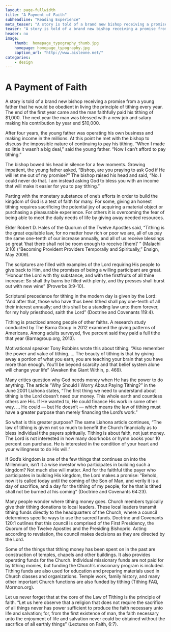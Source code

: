 ```yaml
---
layout: page-fullwidth
title: "A Payment of Faith"
subheadline: "Reading Experience"
meta_teaser: "A story is told of a brand new bishop receiving a promise from a young father that he would be obedient in living the principle of tithing every year."
teaser: "A story is told of a brand new bishop receiving a promise from a young father that he would be obedient in living the principle of tithing every year. The end of the first year came and the man faithfully paid his tithing of $1,000. The next year the man was blessed with a new job and salary making his contribution by year end $10,000."
header: no
image:
    thumb:  homepage_typography_thumb.jpg
    homepage: homepage_typography.jpg
    caption_url: "http://www.aisleone.net/"
categories:
    - design
---
```


# A Payment of Faith

A story is told of a brand new bishop receiving a promise from a young father that he would be obedient in living the principle of tithing every year. The end of the first year came and the man faithfully paid his tithing of $1,000. The next year the man was blessed with a new job and salary making his contribution by year end $10,000.

After four years, the young father was operating his own business and making income in the millions. At this point he met with the bishop to discuss the impossible nature of continuing to pay his tithing. “When I made so little it wasn’t a big deal,” said the young father. “Now I can’t afford to pay tithing.”

The bishop bowed his head in silence for a few moments. Growing impatient, the young father asked, “Bishop, are you praying to ask God if He will let me out of my promise?” The bishop raised his head and said, “No. I could never do that. I am instead asking God to bless you with an income that will make it easier for you to pay tithing.”

Parting with the monetary substance of one’s efforts in order to build the kingdom of God is a test of faith for many. For some, giving an honest tithing requires sacrificing the potential joy of acquiring a material object or purchasing a pleasurable experience. For others it is overcoming the fear of being able to meet the daily needs of life by giving away needed resources.

Elder Robert D. Hales of the Quorum of the Twelve Apostles said, “Tithing is the great equitable law, for no matter how rich or poor we are, all of us pay the same one-tenth of our increase annually, and all of us receive blessings so great ‘that there shall not be room enough to receive [them]’ ” (Malachi 3:10) (“Becoming Provident Providers Temporally and Spiritually,” Ensign, May 2009).

The scriptures are filled with examples of the Lord requiring His people to give back to Him, and the promises of being a willing participant are great. “Honour the Lord with thy substance, and with the firstfruits of all thine increase: So shall thy barns be filled with plenty, and thy presses shall burst out with new wine” (Proverbs 3:9-10).

Scriptural precedence for tithing in the modern day is given by the Lord: “And after that, those who have thus been tithed shall pay one-tenth of all their interest annually; and this shall be a standing law unto them forever, for my holy priesthood, saith the Lord” (Doctrine and Covenants 119:4).

Tithing is practiced among people of other faiths. A research study conducted by The Barna Group in 2012 examined the giving patterns of Americans. Among adults surveyed, five percent said they paid a full tithe that year (Barnagroup.org, 2013).

Motivational speaker Tony Robbins wrote this about tithing: “Also remember the power and value of tithing. … The beauty of tithing is that by giving away a portion of what you earn, you are teaching your brain that you have more than enough. You’ll be beyond scarcity and that belief system alone will change your life” (Awaken the Giant Within, p. 469).

Many critics question why God needs money when He has the power to do anything. The article “Why Should I Worry About Paying Tithing?” in the June 2001 Liahona states, “The first thing we need to understand about tithing is the Lord doesn’t need our money. This whole earth and countless others are His. If He wanted to, He could finance His work in some other way. … He could — but He doesn’t — which means the law of tithing must have a greater purpose than merely financing the Lord’s work.”

So what is this greater purpose? The same Liahona article continues, “The law of tithing is given not so much to benefit the Church financially as to bless individual tithe payers spiritually. Tithing is about faith, not just money. The Lord is not interested in how many doorknobs or hymn books your 10 percent can purchase. He is interested in the condition of your heart and your willingness to do His will.”

If God’s kingdom is one of the few things that continues on into the Millennium, isn’t it a wise investor who participates in building such a kingdom? Not much else will matter. And for the faithful tithe payer who participates in building His kingdom, the Lord makes a promise: “Behold, now it is called today until the coming of the Son of Man, and verily it is a day of sacrifice, and a day for the tithing of my people; for he that is tithed shall not be burned at his coming” (Doctrine and Covenants 64:23).

Many people wonder where tithing money goes. Church members typically give their tithing donations to local leaders. These local leaders transmit tithing funds directly to the headquarters of the Church, where a council determines specific ways to use the sacred funds. Doctrine and Covenants 120:1 outlines that this council is comprised of the First Presidency, the Quorum of the Twelve Apostles and the Presiding Bishopric. Acting according to revelation, the council makes decisions as they are directed by the Lord.

Some of the things that tithing money has been spent on in the past are construction of temples, chapels and other buildings. It also provides operating funds for the Church. Individual missionary funds are not paid for by tithing monies, but funding the Church’s missionary program is included. Tithing funds are also used for education and preparing materials used in Church classes and organizations. Temple work, family history, and many other important Church functions are also funded by tithing (Tithing FAQ, Mormon.org).

Let us never forget that at the core of the Law of Tithing is the principle of faith. “Let us here observe that a religion that does not require the sacrifice of all things never has power sufficient to produce the faith necessary unto life and salvation; for, from the first existence of man, the faith necessary unto the enjoyment of life and salvation never could be obtained without the sacrifice of all earthly things” (Lectures on Faith, 6:7).
